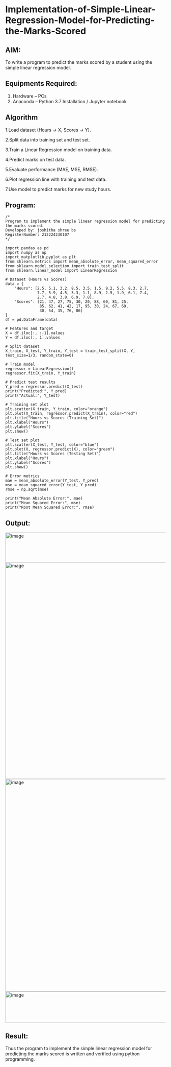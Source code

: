 # Implementation-of-Simple-Linear-Regression-Model-for-Predicting-the-Marks-Scored

## AIM:
To write a program to predict the marks scored by a student using the simple linear regression model.

## Equipments Required:
1. Hardware – PCs
2. Anaconda – Python 3.7 Installation / Jupyter notebook

## Algorithm
1.Load dataset (Hours → X, Scores → Y).

2.Split data into training set and test set.

3.Train a Linear Regression model on training data.

4.Predict marks on test data.

5.Evaluate performance (MAE, MSE, RMSE).

6.Plot regression line with training and test data.

7.Use model to predict marks for new study hours.
## Program:
```
/*
Program to implement the simple linear regression model for predicting the marks scored.
Developed by: joshitha shree bs
RegisterNumber: 212224230107
*/
```
```
import pandas as pd
import numpy as np 
import matplotlib.pyplot as plt
from sklearn.metrics import mean_absolute_error, mean_squared_error
from sklearn.model_selection import train_test_split
from sklearn.linear_model import LinearRegression

# Dataset (Hours vs Scores)
data = {
    "Hours": [2.5, 5.1, 3.2, 8.5, 3.5, 1.5, 9.2, 5.5, 8.3, 2.7,
              7.7, 5.9, 4.5, 3.3, 1.1, 8.9, 2.5, 1.9, 6.1, 7.4,
              2.7, 4.8, 3.8, 6.9, 7.8],
    "Scores": [21, 47, 27, 75, 30, 20, 88, 60, 81, 25,
               85, 62, 41, 42, 17, 95, 30, 24, 67, 69,
               30, 54, 35, 76, 86]
}
df = pd.DataFrame(data)

# Features and target
X = df.iloc[:, :-1].values
Y = df.iloc[:, 1].values

# Split dataset
X_train, X_test, Y_train, Y_test = train_test_split(X, Y, test_size=1/3, random_state=0)

# Train model
regressor = LinearRegression()
regressor.fit(X_train, Y_train)

# Predict test results
Y_pred = regressor.predict(X_test)
print("Predicted:", Y_pred)
print("Actual:", Y_test)

# Training set plot
plt.scatter(X_train, Y_train, color="orange")
plt.plot(X_train, regressor.predict(X_train), color="red")
plt.title("Hours vs Scores (Training Set)")
plt.xlabel("Hours")
plt.ylabel("Scores")
plt.show()

# Test set plot
plt.scatter(X_test, Y_test, color="blue")
plt.plot(X, regressor.predict(X), color="green")
plt.title("Hours vs Scores (Testing Set)")
plt.xlabel("Hours")
plt.ylabel("Scores")
plt.show()

# Error metrics
mae = mean_absolute_error(Y_test, Y_pred)
mse = mean_squared_error(Y_test, Y_pred)
rmse = np.sqrt(mse)

print("Mean Absolute Error:", mae)
print("Mean Squared Error:", mse)
print("Root Mean Squared Error:", rmse)
```
## Output:
<img width="1119" height="93" alt="image" src="https://github.com/user-attachments/assets/587e3b74-3bf3-4fa9-a4c5-ddfca83177ee" />

<img width="907" height="679" alt="image" src="https://github.com/user-attachments/assets/5a554581-423a-4f2d-9fb5-f098c6b07696" />

<img width="897" height="666" alt="image" src="https://github.com/user-attachments/assets/052c9ea6-a37a-41a0-9cdd-bbf7f78f329e" />

<img width="646" height="97" alt="image" src="https://github.com/user-attachments/assets/4ca4cf2a-3416-420a-a8e3-a062f1ece092" />



## Result:
Thus the program to implement the simple linear regression model for predicting the marks scored is written and verified using python programming.
